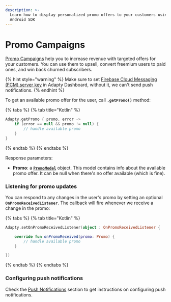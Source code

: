 ```yaml
---
description: >-
  Learn how to display personalized promo offers to your customers using Adapty
  Android SDK
---
```


# Promo Campaigns

[Promo Campaigns](../../../profiles-and-promo-campaigns/promo-campaigns.md) help you to increase revenue with targeted offers for your customers. You can use them to upsell, convert freemium users to paid ones, and win back churned subscribers.

{% hint style="warning" %}
Make sure to set [Firebase Cloud Messaging \(FCM\) server key](../../../settings/android-sdk.md#push-notifications) in Adapty Dashboard, without it, we can't send push notifications.
{% endhint %}

To get an available promo offer for the user, call **`.getPromo()`** method:

{% tabs %}
{% tab title="Kotlin" %}
```kotlin
Adapty.getPromo { promo, error ->
    if (error == null && promo != null) {
        // handle available promo
    }
}
```
{% endtab %}
{% endtabs %}

Response parameters:

* **Promo**: a [**`PromoModel`**](android-sdk-sdk-models.md#promomodel) object. This model contains info about the available promo offer. It can be null when there's no offer available \(which is fine\). 



### Listening for promo updates

You can respond to any changes in the user's promo by setting an optional **`OnPromoReceivedListener`**. The callback will fire whenever we receive a change in the promo:

{% tabs %}
{% tab title="Kotlin" %}
```kotlin
Adapty.setOnPromoReceivedListener(object : OnPromoReceivedListener {

    override fun onPromoReceived(promo: Promo) {
        // handle available promo
    }

})
```
{% endtab %}
{% endtabs %}



### Configuring push notifications

Check the [Push Notifications](push-notifications.md) section to get instructions on configuring push notifications.

